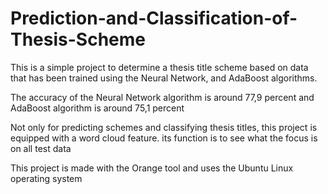 # Prediction-and-Classification-of-Thesis-Scheme

This is a simple project to determine a thesis title scheme based on data that has been trained using the Neural Network, and AdaBoost algorithms.

The accuracy of the Neural Network algorithm is around 77,9 percent and AdaBoost algorithm is around 75,1 percent

Not only for predicting schemes and classifying thesis titles, this project is equipped with a word cloud feature. its function is to see what the focus is on all test data

This project is made with the Orange tool and uses the Ubuntu Linux operating system
